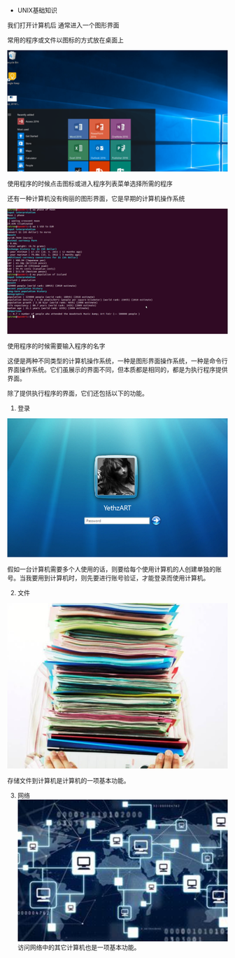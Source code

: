 - UNIX基础知识

我们打开计算机后
通常进入一个图形界面

常用的程序或文件以图标的方式放在桌面上

![](images/2023-07-26-18-35-22.png)

使用程序的时候点击图标或进入程序列表菜单选择所需的程序


还有一种计算机没有绚丽的图形界面，它是早期的计算机操作系统


![](images/2023-07-26-18-31-06.png)

使用程序的时候需要输入程序的名字

这便是两种不同类型的计算机操作系统，一种是图形界面操作系统，一种是命令行界面操作系统。它们虽展示的界面不同，但本质都是相同的，都是为执行程序提供界面。

除了提供执行程序的界面，它们还包括以下的功能。

1. 登录

![](images/2023-07-26-18-48-31.png)

假如一台计算机需要多个人使用的话，则要给每个使用计算机的人创建单独的账号。当我要用到计算机时，则先要进行账号验证，才能登录而使用计算机。

2. 文件

![](images/2023-07-26-18-55-17.png)

存储文件到计算机是计算机的一项基本功能。

3. 网络
![](images/2023-07-26-18-58-03.png)
访问网络中的其它计算机也是一项基本功能。